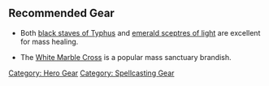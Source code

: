 ## Recommended Gear

-   Both [black staves of Typhus](Black_Staff_Of_Typhus "wikilink") and
    [emerald sceptres of light](Emerald_Sceptre_Of_Light "wikilink") are
    excellent for mass healing.

<!-- -->

-   The [White Marble Cross](White_Marble_Cross "wikilink") is a popular
    mass sanctuary brandish.

[Category: Hero Gear](Category:_Hero_Gear "wikilink") [Category:
Spellcasting Gear](Category:_Spellcasting_Gear "wikilink")
